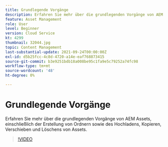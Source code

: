 ```yaml
---
title: Grundlegende Vorgänge
description: Erfahren Sie mehr über die grundlegenden Vorgänge von AEM Assets, einschließlich der Erstellung von Ordnern sowie des Hochladens, Kopieren, Verschieben und Löschens von Assets.
feature: Asset Management
role: User
level: Beginner
version: Cloud Service
kt: 4299
thumbnail: 32044.jpg
topic: Content Management
last-substantial-update: 2021-09-24T00:00:00Z
exl-id: d5b25fcc-4c8d-4720-a14e-eaf768873415
source-git-commit: b3e9251bdb18a008be95c1fa9e5c79252a74fc98
workflow-type: tm+mt
source-wordcount: '48'
ht-degree: 0%

---
```


# Grundlegende Vorgänge

Erfahren Sie mehr über die grundlegenden Vorgänge von AEM Assets, einschließlich der Erstellung von Ordnern sowie des Hochladens, Kopieren, Verschieben und Löschens von Assets.

>[!VIDEO](https://video.tv.adobe.com/v/32044?quality=12&learn=on)
